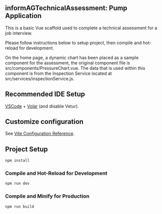 ## informAGTechnicalAssessment: Pump Application

This is a basic Vue scaffold used to complete a technical assessment for a job interview.

Please follow instructions below to setup project, then compile and hot-reload for development.

On the home page, a dynamic chart has been placed as a sample component for the assessment, the original component file is src/components/PressureChart.vue. The data that is used within this component is from the Inspection Service located at src/services/inspectionService.js.

## Recommended IDE Setup

[VSCode](https://code.visualstudio.com/) + [Volar](https://marketplace.visualstudio.com/items?itemName=Vue.volar) (and disable Vetur).

## Customize configuration

See [Vite Configuration Reference](https://vite.dev/config/).

## Project Setup

```sh
npm install
```

### Compile and Hot-Reload for Development

```sh
npm run dev
```

### Compile and Minify for Production

```sh
npm run build
```
